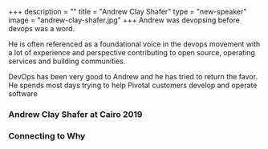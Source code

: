+++
description = ""
title = "Andrew Clay Shafer"
type = "new-speaker"
image = "andrew-clay-shafer.jpg"
+++
Andrew was devopsing before devops was a word.

He is often referenced as a foundational voice in the devops movement with a lot of experience and perspective contributing to open source, operating services and building communities.

DevOps has been very good to Andrew and he has tried to return the favor. He spends most days trying to help Pivotal customers develop and operate software

### Andrew Clay Shafer at Cairo 2019

### Connecting to Why